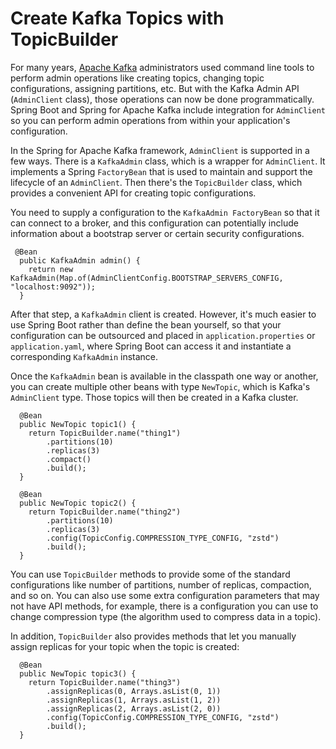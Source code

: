 Create Kafka Topics with TopicBuilder
=====================================


For many years, [Apache
Kafka](https://www.confluent.io/what-is-apache-kafka/) administrators
used command line tools to perform admin operations like creating
topics, changing topic configurations, assigning partitions, etc. But
with the Kafka Admin API (`AdminClient` class), those
operations can now be done programmatically. Spring Boot and Spring for
Apache Kafka include integration for `AdminClient` so
you can perform admin operations from within your application's
configuration.

In the Spring for Apache Kafka framework, `AdminClient`
is supported in a few ways. There is a `KafkaAdmin`
class, which is a wrapper for `AdminClient`. It
implements a Spring `FactoryBean` that is used to
maintain and support the lifecycle of an `AdminClient`.
Then there's the `TopicBuilder` class, which provides a
convenient API for creating topic configurations.

You need to supply a configuration to the
`KafkaAdmin FactoryBean` so that it can connect to a
broker, and this configuration can potentially include information about
a bootstrap server or certain security configurations.


``` {.language-java}
 @Bean 
  public KafkaAdmin admin() {
    return new KafkaAdmin(Map.of(AdminClientConfig.BOOTSTRAP_SERVERS_CONFIG, "localhost:9092"));
  }
```


After that step, a `KafkaAdmin` client is created.
However, it's much easier to use Spring Boot rather than define the bean
yourself, so that your configuration can be outsourced and placed in
`application.properties` or
`application.yaml`, where Spring Boot can access it and
instantiate a corresponding `KafkaAdmin` instance.

Once the `KafkaAdmin` bean is available in the classpath
one way or another, you can create multiple other beans with type
`NewTopic`, which is Kafka's
`AdminClient` type. Those topics will then be created in
a Kafka cluster.


``` {.language-java}
  @Bean
  public NewTopic topic1() {
    return TopicBuilder.name("thing1")
        .partitions(10)
        .replicas(3)
        .compact()
        .build();
  }

  @Bean
  public NewTopic topic2() {
    return TopicBuilder.name("thing2")
        .partitions(10)
        .replicas(3)
        .config(TopicConfig.COMPRESSION_TYPE_CONFIG, "zstd")
        .build();
  }

```


You can use `TopicBuilder` methods to provide some of
the standard configurations like number of partitions, number of
replicas, compaction, and so on. You can also use some extra
configuration parameters that may not have API methods, for example,
there is a configuration you can use to change compression type (the
algorithm used to compress data in a topic).

In addition, `TopicBuilder` also provides methods that
let you manually assign replicas for your topic when the topic is
created:


``` {.language-java}
  @Bean
  public NewTopic topic3() {
    return TopicBuilder.name("thing3")
        .assignReplicas(0, Arrays.asList(0, 1))
        .assignReplicas(1, Arrays.asList(1, 2))
        .assignReplicas(2, Arrays.asList(2, 0))
        .config(TopicConfig.COMPRESSION_TYPE_CONFIG, "zstd")
        .build();
  }
```
